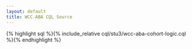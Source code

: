 ```yaml
---
layout: default
title: WCC-ABA CQL Source
---
```


{% highlight sql %}{% include_relative cql/stu3/wcc-aba-cohort-logic.cql %}{% endhighlight %}
